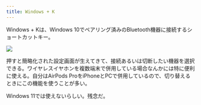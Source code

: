 ```yaml
---
title: Windows + K
---
```

Windows + Kは、Windows 10でペアリング済みのBluetooth機器に接続するショートカットキー。

![](https://lh5.googleusercontent.com/qrUj-aKM2MRmEeYOsMfqEZEQ20t9diNjjiP42kpfbke2dbcuggoi8iPtYk1kAGPIP6WhYTJGcosCGM_L0goMRJsHFlo1MBQc-R4-wm_wDvbzguDc6kw4OuHJ9FDbhPccNKJPannlBAUuoYMk38UwQdsZmFr-OG5BzQA-ZFQ8R3CzbkECYC_YBaOBalSy)

押すと簡略化された設定画面が生えてきて、接続あるいは切断したい機器を選択できる。ワイヤレスイヤホンを複数端末で併用している場合なんかには特に便利に使える。自分はAirPods ProをiPhoneとPCで併用しているので、切り替えるときにこの機能を使うことが多い。

Windows 11では使えないらしい。残念だ。
